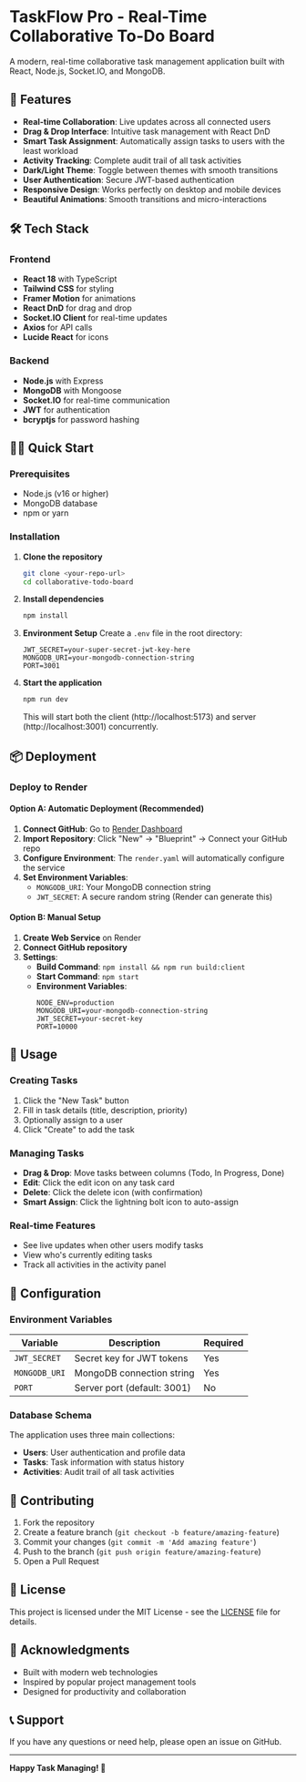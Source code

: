 # TaskFlow Pro - Real-Time Collaborative To-Do Board

A modern, real-time collaborative task management application built with React, Node.js, Socket.IO, and MongoDB.

## 🚀 Features

- **Real-time Collaboration**: Live updates across all connected users
- **Drag & Drop Interface**: Intuitive task management with React DnD
- **Smart Task Assignment**: Automatically assign tasks to users with the least workload
- **Activity Tracking**: Complete audit trail of all task activities
- **Dark/Light Theme**: Toggle between themes with smooth transitions
- **User Authentication**: Secure JWT-based authentication
- **Responsive Design**: Works perfectly on desktop and mobile devices
- **Beautiful Animations**: Smooth transitions and micro-interactions

## 🛠️ Tech Stack

### Frontend
- **React 18** with TypeScript
- **Tailwind CSS** for styling
- **Framer Motion** for animations
- **React DnD** for drag and drop
- **Socket.IO Client** for real-time updates
- **Axios** for API calls
- **Lucide React** for icons

### Backend
- **Node.js** with Express
- **MongoDB** with Mongoose
- **Socket.IO** for real-time communication
- **JWT** for authentication
- **bcryptjs** for password hashing

## 🏃‍♂️ Quick Start

### Prerequisites
- Node.js (v16 or higher)
- MongoDB database
- npm or yarn

### Installation

1. **Clone the repository**
   ```bash
   git clone <your-repo-url>
   cd collaborative-todo-board
   ```

2. **Install dependencies**
   ```bash
   npm install
   ```

3. **Environment Setup**
   Create a `.env` file in the root directory:
   ```env
   JWT_SECRET=your-super-secret-jwt-key-here
   MONGODB_URI=your-mongodb-connection-string
   PORT=3001
   ```

4. **Start the application**
   ```bash
   npm run dev
   ```

   This will start both the client (http://localhost:5173) and server (http://localhost:3001) concurrently.

## 📦 Deployment

### Deploy to Render

#### Option A: Automatic Deployment (Recommended)
1. **Connect GitHub**: Go to [Render Dashboard](https://dashboard.render.com)
2. **Import Repository**: Click "New" → "Blueprint" → Connect your GitHub repo
3. **Configure Environment**: The `render.yaml` will automatically configure the service
4. **Set Environment Variables**:
   - `MONGODB_URI`: Your MongoDB connection string
   - `JWT_SECRET`: A secure random string (Render can generate this)

#### Option B: Manual Setup
1. **Create Web Service** on Render
2. **Connect GitHub repository**
3. **Settings**:
   - **Build Command**: `npm install && npm run build:client`
   - **Start Command**: `npm start`
   - **Environment Variables**:
     ```
     NODE_ENV=production
     MONGODB_URI=your-mongodb-connection-string
     JWT_SECRET=your-secret-key
     PORT=10000
     ```

## 🎯 Usage

### Creating Tasks
1. Click the "New Task" button
2. Fill in task details (title, description, priority)
3. Optionally assign to a user
4. Click "Create" to add the task

### Managing Tasks
- **Drag & Drop**: Move tasks between columns (Todo, In Progress, Done)
- **Edit**: Click the edit icon on any task card
- **Delete**: Click the delete icon (with confirmation)
- **Smart Assign**: Click the lightning bolt icon to auto-assign

### Real-time Features
- See live updates when other users modify tasks
- View who's currently editing tasks
- Track all activities in the activity panel

## 🔧 Configuration

### Environment Variables

| Variable | Description | Required |
|----------|-------------|----------|
| `JWT_SECRET` | Secret key for JWT tokens | Yes |
| `MONGODB_URI` | MongoDB connection string | Yes |
| `PORT` | Server port (default: 3001) | No |

### Database Schema

The application uses three main collections:
- **Users**: User authentication and profile data
- **Tasks**: Task information with status history
- **Activities**: Audit trail of all task activities

## 🤝 Contributing

1. Fork the repository
2. Create a feature branch (`git checkout -b feature/amazing-feature`)
3. Commit your changes (`git commit -m 'Add amazing feature'`)
4. Push to the branch (`git push origin feature/amazing-feature`)
5. Open a Pull Request

## 📝 License

This project is licensed under the MIT License - see the [LICENSE](LICENSE) file for details.

## 🙏 Acknowledgments

- Built with modern web technologies
- Inspired by popular project management tools
- Designed for productivity and collaboration

## 📞 Support

If you have any questions or need help, please open an issue on GitHub.

---

**Happy Task Managing! 🎉**